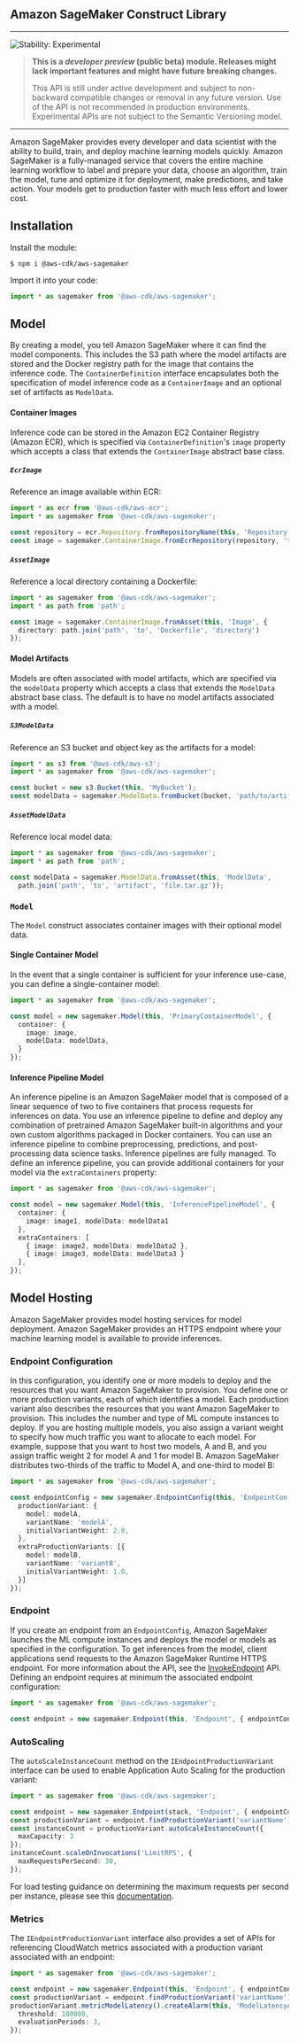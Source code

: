 ## Amazon SageMaker Construct Library
<!--BEGIN STABILITY BANNER-->

---

![Stability: Experimental](https://img.shields.io/badge/stability-Experimental-important.svg?style=for-the-badge)

> **This is a _developer preview_ (public beta) module. Releases might lack important features and might have
> future breaking changes.**
>
> This API is still under active development and subject to non-backward
> compatible changes or removal in any future version. Use of the API is not recommended in production
> environments. Experimental APIs are not subject to the Semantic Versioning model.

---
<!--END STABILITY BANNER-->

Amazon SageMaker provides every developer and data scientist with the ability to build, train, and
deploy machine learning models quickly. Amazon SageMaker is a fully-managed service that covers the
entire machine learning workflow to label and prepare your data, choose an algorithm, train the
model, tune and optimize it for deployment, make predictions, and take action. Your models get to
production faster with much less effort and lower cost.

## Installation

Install the module:

```console
$ npm i @aws-cdk/aws-sagemaker
```

Import it into your code:

```typescript
import * as sagemaker from '@aws-cdk/aws-sagemaker';
```

## Model

By creating a model, you tell Amazon SageMaker where it can find the model components. This includes
the S3 path where the model artifacts are stored and the Docker registry path for the image that
contains the inference code. The `ContainerDefinition` interface encapsulates both the specification
of model inference code as a `ContainerImage` and an optional set of artifacts as `ModelData`.

#### Container Images

Inference code can be stored in the Amazon EC2 Container Registry (Amazon ECR), which is specified
via `ContainerDefinition`'s `image` property which accepts a class that extends the `ContainerImage`
abstract base class.

##### `EcrImage`

Reference an image available within ECR:

```typescript
import * as ecr from '@aws-cdk/aws-ecr';
import * as sagemaker from '@aws-cdk/aws-sagemaker';

const repository = ecr.Repository.fromRepositoryName(this, 'Repository', 'repo');
const image = sagemaker.ContainerImage.fromEcrRepository(repository, 'tag');
```

##### `AssetImage`

Reference a local directory containing a Dockerfile:

```typescript
import * as sagemaker from '@aws-cdk/aws-sagemaker';
import * as path from 'path';

const image = sagemaker.ContainerImage.fromAsset(this, 'Image', {
  directory: path.join('path', 'to', 'Dockerfile', 'directory')
});
```

#### Model Artifacts

Models are often associated with model artifacts, which are specified via the `modelData` property
which accepts a class that extends the `ModelData` abstract base class. The default is to have no
model artifacts associated with a model.

##### `S3ModelData`

Reference an S3 bucket and object key as the artifacts for a model:

```typescript
import * as s3 from '@aws-cdk/aws-s3';
import * as sagemaker from '@aws-cdk/aws-sagemaker';

const bucket = new s3.Bucket(this, 'MyBucket');
const modelData = sagemaker.ModelData.fromBucket(bucket, 'path/to/artifact/file.tar.gz');
```

##### `AssetModelData`

Reference local model data:

```typescript
import * as sagemaker from '@aws-cdk/aws-sagemaker';
import * as path from 'path';

const modelData = sagemaker.ModelData.fromAsset(this, 'ModelData',
  path.join('path', 'to', 'artifact', 'file.tar.gz'));
```

### `Model`

The `Model` construct associates container images with their optional model data.

#### Single Container Model

In the event that a single container is sufficient for your inference use-case, you can define a
single-container model:

```typescript
import * as sagemaker from '@aws-cdk/aws-sagemaker';

const model = new sagemaker.Model(this, 'PrimaryContainerModel', {
  container: {
    image: image,
    modelData: modelData,
  }
});
```

#### Inference Pipeline Model

An inference pipeline is an Amazon SageMaker model that is composed of a linear sequence of two to
five containers that process requests for inferences on data. You use an inference pipeline to
define and deploy any combination of pretrained Amazon SageMaker built-in algorithms and your own
custom algorithms packaged in Docker containers. You can use an inference pipeline to combine
preprocessing, predictions, and post-processing data science tasks. Inference pipelines are fully
managed. To define an inference pipeline, you can provide additional containers for your model via
the `extraContainers` property:

```typescript
import * as sagemaker from '@aws-cdk/aws-sagemaker';

const model = new sagemaker.Model(this, 'InferencePipelineModel', {
  container: {
    image: image1, modelData: modelData1
  },
  extraContainers: [
    { image: image2, modelData: modelData2 },
    { image: image3, modelData: modelData3 }
  ],
});
```

## Model Hosting

Amazon SageMaker provides model hosting services for model deployment. Amazon SageMaker provides an
HTTPS endpoint where your machine learning model is available to provide inferences.

### Endpoint Configuration

In this configuration, you identify one or more models to deploy and the resources that you want
Amazon SageMaker to provision. You define one or more production variants, each of which identifies
a model. Each production variant also describes the resources that you want Amazon SageMaker to
provision. This includes the number and type of ML compute instances to deploy. If you are hosting
multiple models, you also assign a variant weight to specify how much traffic you want to allocate
to each model. For example, suppose that you want to host two models, A and B, and you assign
traffic weight 2 for model A and 1 for model B. Amazon SageMaker distributes two-thirds of the
traffic to Model A, and one-third to model B:

```typescript
import * as sagemaker from '@aws-cdk/aws-sagemaker';

const endpointConfig = new sagemaker.EndpointConfig(this, 'EndpointConfig', {
  productionVariant: {
    model: modelA,
    variantName: 'modelA',
    initialVariantWeight: 2.0,
  },
  extraProductionVariants: [{
    model: modelB,
    variantName: 'variantB',
    initialVariantWeight: 1.0,
  }]
});
```

### Endpoint

If you create an endpoint from an `EndpointConfig`, Amazon SageMaker launches the ML compute
instances and deploys the model or models as specified in the configuration. To get inferences from
the model, client applications send requests to the Amazon SageMaker Runtime HTTPS endpoint. For
more information about the API, see the
[InvokeEndpoint](https://docs.aws.amazon.com/sagemaker/latest/dg/API_runtime_InvokeEndpoint.html)
API. Defining an endpoint requires at minimum the associated endpoint configuration:

```typescript
import * as sagemaker from '@aws-cdk/aws-sagemaker';

const endpoint = new sagemaker.Endpoint(this, 'Endpoint', { endpointConfig });
```

### AutoScaling


The `autoScaleInstanceCount` method on the `IEndpointProductionVariant` interface can be used to
enable Application Auto Scaling for the production variant:

```typescript
import * as sagemaker from '@aws-cdk/aws-sagemaker';

const endpoint = new sagemaker.Endpoint(stack, 'Endpoint', { endpointConfig });
const productionVariant = endpoint.findProductionVariant('variantName');
const instanceCount = productionVariant.autoScaleInstanceCount({
  maxCapacity: 3
});
instanceCount.scaleOnInvocations('LimitRPS', {
  maxRequestsPerSecond: 30,
});
```

For load testing guidance on determining the maximum requests per second per instance, please see
this [documentation](https://docs.aws.amazon.com/sagemaker/latest/dg/endpoint-scaling-loadtest.html).

### Metrics

The `IEndpointProductionVariant` interface also provides a set of APIs for referencing CloudWatch
metrics associated with a production variant associated with an endpoint:

```typescript
import * as sagemaker from '@aws-cdk/aws-sagemaker';

const endpoint = new sagemaker.Endpoint(this, 'Endpoint', { endpointConfig });
const productionVariant = endpoint.findProductionVariant('variantName');
productionVariant.metricModelLatency().createAlarm(this, 'ModelLatencyAlarm', {
  threshold: 100000,
  evaluationPeriods: 3,
});
```
